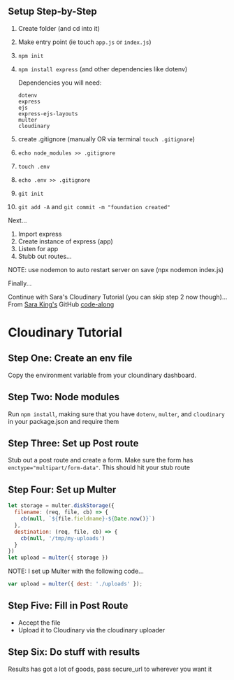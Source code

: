 ## Setup Step-by-Step

1. Create folder (and cd into it)
2. Make entry point (ie touch `app.js` or `index.js`)
3. ```npm init```
4. ```npm install express``` (and other dependencies like dotenv)

    Dependencies you will need:
    ```
    dotenv
    express
    ejs
    express-ejs-layouts
    multer
    cloudinary
    ```

5. create .gitignore (manually OR via terminal ```touch .gitignore```)
6. ```echo node_modules >> .gitignore```
7. ```touch .env```
8. ```echo .env >> .gitignore```
9. ```git init```
10. ```git add -A``` and ```git commit -m "foundation created"```


Next…
1. Import express
2. Create instance of express (app)
3. Listen for app
4. Stubb out routes…

NOTE: use nodemon to auto restart server on save (npx nodemon index.js)

Finally...

Continue with Sara's Cloudinary Tutorial (you can skip step 2 now though)...
From [Sara King's](https://github.com/009Kings) GitHub [code-along](https://github.com/009Kings/express-cloudinary)

# Cloudinary Tutorial

## Step One: Create an env file
Copy the environment variable from your cloundinary dashboard.

## Step Two: Node modules
Run `npm install`, making sure that you have `dotenv`, `multer`, and `cloudinary` in your package.json and require them

## Step Three: Set up Post route
Stub out a post route and create a form. Make sure the form has `enctype="multipart/form-data"`. This should hit your stub route

## Step Four: Set up Multer
```javascript
let storage = multer.diskStorage({
  filename: (req, file, cb) => {
    cb(null, `${file.fieldname}-${Date.now()}`)
  },
  destination: (req, file, cb) => {
    cb(null, '/tmp/my-uploads')
  }
})
let upload = multer({ storage })
```

NOTE: I set up Multer with the following code...
```javascript
var upload = multer({ dest: './uploads' });
```
## Step Five: Fill in Post Route
* Accept the file
* Upload it to Cloudinary via the cloudinary uploader

## Step Six: Do stuff with results
Results has got a lot of goods, pass secure_url to wherever you want it